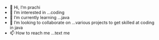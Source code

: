 - 👋 Hi, I’m prachi
- 👀 I’m interested in ...coding
- 🌱 I’m currently learning ...java
- 💞️ I’m looking to collaborate on ...various projects to get skilled at coding in java
- 📫 How to reach me ...text me

<!---
sprachi942/sprachi942 is a ✨ special ✨ repository because its `README.md` (this file) appears on your GitHub profile.
You can click the Preview link to take a look at your changes.
--->
